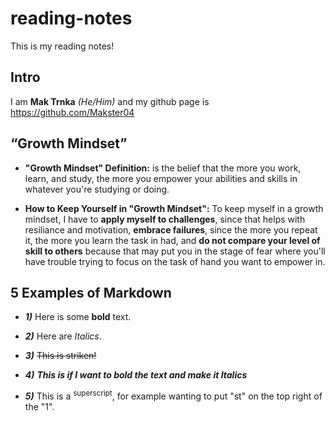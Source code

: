# reading-notes

This is my reading notes! 

## Intro
I am **Mak Trnka** *(He/Him)* and my github page is https://github.com/Makster04 

## “Growth Mindset”

- **"Growth Mindset" Definition:** is the belief that the more you work, learn, and study, the more you empower your abilities and skills in whatever you're studying or doing. 
* **How to Keep Yourself in "Growth Mindset":** To keep myself in a growth mindset, I have to **apply myself to challenges**, since that helps with resiliance and motivation, **embrace failures**, since the more you repeat it, the more you learn the task in had, and **do not compare your level of skill to others** because that may put you in the stage of fear where you'll have trouble trying to focus on the task of hand you want to empower in.

## 5 Examples of Markdown

- ***1)*** Here is some **bold** text.
* ***2)*** Here are *Italics*. 
+ ***3)*** ~~This is striken!~~  
- ***4)*** ***This is if I want to bold the text and make it Italics***
* ***5)*** This is a <sup>superscript</sup>, for example wanting to put "st" on the top right of the "1".
